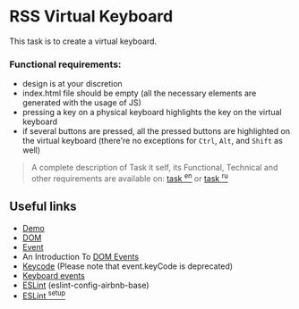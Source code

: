 # RSS Virtual Keyboard
This task is to create a virtual keyboard.
### Functional requirements:
- design is at your discretion
- index.html file should be empty (all the necessary elements are generated with the usage of JS)
- pressing a key on a physical keyboard highlights the key on the virtual keyboard
- if several buttons are pressed, all the pressed buttons are highlighted on the virtual keyboard (there're no exceptions for `Ctrl`, `Alt`, and `Shift` as well)  

> A complete description of Task it self, its Functional, Technical and other requirements are available on: [task <sup>en</sup>](https://github.com/rolling-scopes-school/tasks/blob/master/tasks/virtual-keyboard/virtual-keyboard-en.md) or [task <sup>ru</sup>](https://github.com/rolling-scopes-school/tasks/blob/master/tasks/virtual-keyboard/virtual-keyboard-ru.md)

## Useful links
- [Demo](https://wonderful-swartz-d8b98d.netlify.com/)  
- [DOM](http://learn.javascript.info/document)
- [Event](http://learn.javascript.info/event-details)
- An Introduction To [DOM Events](https://www.smashingmagazine.com/2013/11/an-introduction-to-dom-events/)
- [Keycode](https://keycode.info/) (Please note that event.keyCode is deprecated)
- [Keyboard events](https://learn.javascript.info/keyboard-events)
- [ESLint](https://eslint.org/) (eslint-config-airbnb-base)
- [ESLint <sup>setup</sup>](https://medium.com/@samailabalap/setting-up-eslint-on-vs-code-with-airbnb-javascript-style-guide-4d9936897f03)